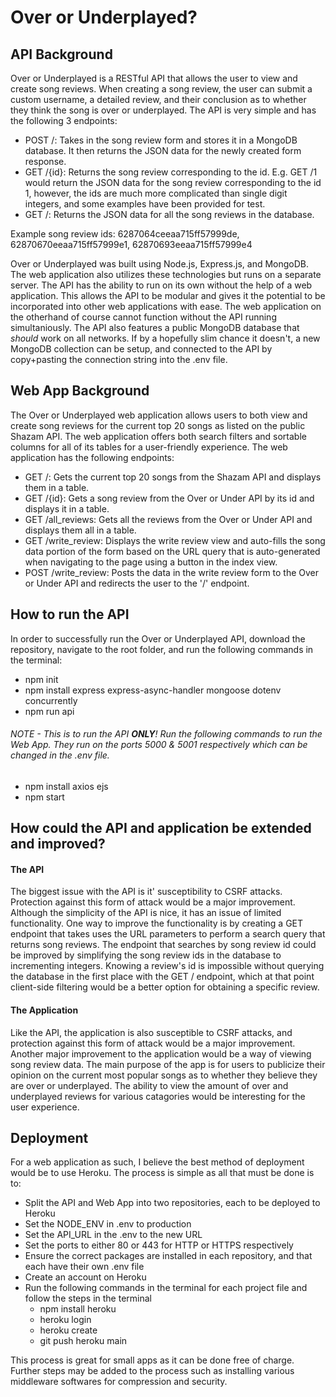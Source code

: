 # Over or Underplayed?

## API Background

Over or Underplayed is a RESTful API that allows the user to view and create song reviews.
When creating a song review, the user can submit a custom username, a detailed review, and
their conclusion as to whether they think the song is over or underplayed. The API is very 
simple and has the following 3 endpoints:

-   POST /: Takes in the song review form and stores it in a MongoDB database.
    It then returns the JSON data for the newly created form response.
-   GET /{id}: Returns the song review corresponding to the id. E.g. GET /1
    would return the JSON data for the song review corresponding to the id 1, however, the ids are much 
    more complicated than single digit integers, and some examples have been provided for test.
-   GET /: Returns the JSON data for all the song reviews in the database.

Example song review ids: 6287064ceeaa715ff57999de, 62870670eeaa715ff57999e1, 62870693eeaa715ff57999e4

Over or Underplayed was built using Node.js, Express.js, and MongoDB. The web application also
utilizes these technologies but runs on a separate server. The API has the ability to run on its
own without the help of a web application. This allows the API to be modular and gives it the potential
to be incorporated into other web applications with ease. The web application on the otherhand of course
cannot function without the API running simultaniously. The API also features a public MongoDB database
that *should* work on all networks. If by a hopefully slim chance it doesn't, a new MongoDB collection can be 
setup, and connected to the API by copy+pasting the connection string into the .env file.

## Web App Background

The Over or Underplayed web application allows users to both view and create song reviews for the current
top 20 songs as listed on the public Shazam API. The web application offers both search filters and
sortable columns for all of its tables for a user-friendly experience. The web application has the following
endpoints:

-   GET /: Gets the current top 20 songs from the Shazam API and displays them in a table.
-   GET /{id}: Gets a song review from the Over or Under API by its id and displays it in a table.
-   GET /all_reviews: Gets all the reviews from the Over or Under API and displays them all in a table.
-   GET /write_review: Displays the write review view and auto-fills the song data portion of the form based on
    the URL query that is auto-generated when navigating to the page using a button in the index view.
-   POST /write_review: Posts the data in the write review form to the Over or Under API and redirects the
    user to the '/' endpoint.

## How to run the API

In order to successfully run the Over or Underplayed API, download the repository, navigate to 
the root folder, and run the following commands in the terminal:

-   npm init
-   npm install express express-async-handler mongoose dotenv concurrently
-   npm run api

###### NOTE - This is to run the API **ONLY**! Run the following commands to run the Web App. They run on the ports 5000 & 5001 respectively which can be changed in the .env file.

-   npm install axios ejs
-   npm start

## How could the API and application be extended and improved?

#### The API

The biggest issue with the API is it\' susceptibility to CSRF attacks. Protection against this
form of attack would be a major improvement. Although the simplicity of the API is nice, it has
an issue of limited functionality. One way to improve the functionality is by creating a GET
endpoint that takes uses the URL parameters to perform a search query that returns song reviews.
The endpoint that searches by song review id could be improved by simplifying the song
review ids in the database to incrementing integers. Knowing a review\'s id is impossible without
querying the database in the first place with the GET / endpoint, which at that point client-side
filtering would be a better option for obtaining a specific review.

#### The Application

Like the API, the application is also susceptible to CSRF attacks, and protection against this
form of attack would be a major improvement. Another major improvement to the application would
be a way of viewing song review data. The main purpose of the app is for users to publicize their
opinion on the current most popular songs as to whether they believe they are over or underplayed.
The ability to view the amount of over and underplayed reviews for various catagories would be
interesting for the user experience.

## Deployment

For a web application as such, I believe the best method of deployment would be to use Heroku.
The process is simple as all that must be done is to:

-   Split the API and Web App into two repositories, each to be deployed to Heroku
-   Set the NODE_ENV in .env to production
-   Set the API_URL in the .env to the new URL
-   Set the ports to either 80 or 443 for HTTP or HTTPS respectively
-   Ensure the correct packages are installed in each repository, and that each have their own .env file
-   Create an account on Heroku
-   Run the following commands in the terminal for each project file and follow the steps in the terminal
    -   npm install heroku
    -   heroku login
    -   heroku create
    -   git push heroku main

This process is great for small apps as it can be done free of charge. Further steps may be added
to the process such as installing various middleware softwares for compression and security.